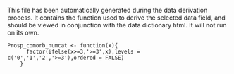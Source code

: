 This file has been automatically generated during the data derivation process.
It contains the function used to derive the selected data field, and should be viewed in conjunction with the data dictionary html.
It will not run on its own.


```
Prosp_comorb_numcat <- function(x){
      factor(ifelse(x>=3,'>=3',x),levels = c('0','1','2','>=3'),ordered = FALSE)
    }
```


